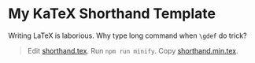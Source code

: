 # My $\text{KaTeX}$ Shorthand Template

Writing LaTeX is laborious. Why type long command when `\gdef` do trick?

> Edit [shorthand.tex](./shorthand.tex). Run `npm run minify`. Copy [shorthand.min.tex](./shorthand.min.tex).
